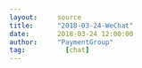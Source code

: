 ```yaml
---
layout:     source 
title:      "2018-03-24-WeChat"
date:       2018-03-24 12:00:00
author:     "PaymentGroup"
tag:		  [chat]
---
```

